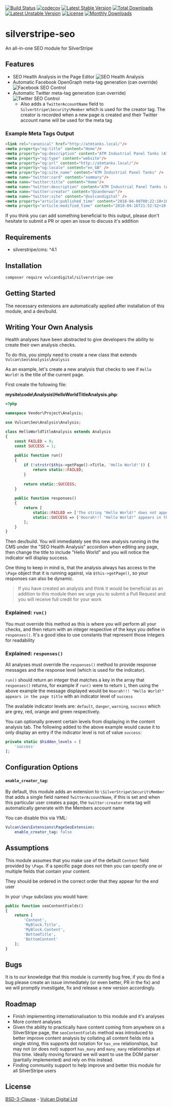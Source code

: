 [![Build Status](https://travis-ci.org/vulcandigital/silverstripe-seo.svg?branch=master)](https://travis-ci.org/vulcandigital/silverstripe-seo) [![codecov](https://codecov.io/gh/vulcandigital/silverstripe-seo/branch/master/graph/badge.svg)](https://codecov.io/gh/vulcandigital/silverstripe-seo) [![Latest Stable Version](https://poser.pugx.org/vulcandigital/silverstripe-seo/v/stable)](https://packagist.org/packages/vulcandigital/silverstripe-seo) [![Total Downloads](https://poser.pugx.org/vulcandigital/silverstripe-seo/downloads)](https://packagist.org/packages/vulcandigital/silverstripe-seo) [![Latest Unstable Version](https://poser.pugx.org/vulcandigital/silverstripe-seo/v/unstable)](https://packagist.org/packages/vulcandigital/silverstripe-seo) [![License](https://poser.pugx.org/vulcandigital/silverstripe-seo/license)](https://packagist.org/packages/vulcandigital/silverstripe-seo) [![Monthly Downloads](https://poser.pugx.org/vulcandigital/silverstripe-seo/d/monthly)](https://packagist.org/packages/vulcandigital/silverstripe-seo)
# silverstripe-seo
An all-in-one SEO module for SilverStripe

## Features
* SEO Health Analysis in the Page Editor ![SEO Health Analysis](https://i.imgur.com/axlmK1j.png)
* Automatic Facebook OpenGraph meta-tag generation (can override) ![Facebook SEO Control](https://i.imgur.com/FcK0ExJ.png)
* Automatic Twitter meta-tag generation (can override) ![Twitter SEO Control](https://i.imgur.com/7I4rnXw.png)
    * Also adds a `TwitterAccountName` field to `SilverStripe\Security\Member` which is used for the creator tag. The creator is recorded when a new page is created and their Twitter account name will be used for the meta tag

### Example Meta Tags Output
```html
<link rel="canonical" href="http://atmtanks.local/"/>
<meta property="og:title" content="Home"/>
<meta property="og:description" content="ATM Industrial Panel Tanks (ATM) specialises in tank builds, modifications and maintenance. ATM has performed significant tank refurbishments, re-lines and roof replacements for Government Hospitals, Power Stations, Food Process Companies, Mines and more."/>
<meta property="og:type" content="website"/>
<meta property="og:url" content="http://atmtanks.local/"/>
<meta property="og:locale" content="en_GB" />
<meta property="og:site_name" content="ATM Industrial Panel Tanks" />
<meta name="twitter:card" content="summary"/>
<meta name="twitter:title" content="Home"/>
<meta name="twitter:description" content="ATM Industrial Panel Tanks (ATM) specialises in tank builds, modifications and maintenance. ATM has performed significant tank refurbishments, re-lines and roof replacements for Government Hospitals, Power Stations, Food Process Companies, Mines and more."/>
<meta name="twitter:creator" content="@zanderwar"/>
<meta name="twitter:site" content="@vulcandigital" />
<meta property="article:published_time" content="2018-04-08T00:22:10+10:00" />
<meta property="article:modified_time" content="2018-04-16T21:52:52+10:00" />
```

If you think you can add something beneficial to this output, please don't hesitate to submit a PR or open an issue to discuss it's addition

## Requirements
* silverstripe/cms: ^4.1

## Installation
```bash
composer require vulcandigital/silverstripe-seo
```

## Getting Started
The necessary extensions are automatically applied after installation of this module, and a dev/build.

## Writing Your Own Analysis
Health analyses have been abstracted to give developers the ability to create their own analysis checks.

To do this, you simply need to create a new class that extends `Vulcan\Seo\Analysis\Analysis`

As an example, let's create a new analysis that checks to see if `Hello World!` is the title of the current page.

First create the following file:

**mysite\code\Analysis\HelloWorldTitleAnalysis.php**:
```php
<?php

namespace Vendor\Project\Analysis;

use Vulcan\Seo\Analysis\Analysis;

class HelloWorldTitleAnalysis extends Analysis 
{
    const FAILED = 0;
    const SUCCESS = 1;
    
    public function run() 
    {
        if (!strstr($this->getPage()->Title, 'Hello World!')) {
            return static::FAILED;
        }
        
        return static::SUCCESS;
    }
    
    public function responses() 
    {
        return [
            static::FAILED => ['The string "Hello World!" does not appear in the page title', 'danger'],
            static::SUCCESS => ['Hoorah!!! "Hello World!" appears in the page title', 'success'],
        ];
    }
}
```

Then dev/build. You will immediately see this new analysis running in the CMS under the "SEO Health Analysis" accordion when editing any page, then change the title to include "Hello World" and you will notice the indicator will display success.

One thing to keep in mind is, that the analysis always has access to the `\Page` object that it is running against, via `$this->getPage()`, so your responses can also be dynamic.
 
> If you have created an analysis and think it would be beneficial as an addition to this module then we urge you to submit a Pull Request and you will receive full credit for your work

### Explained: `run()`
You must override this method as this is where you will perform all your checks, and then return with an integer respective of the keys you define in `responses()`. It's a good idea to use constants that represent those integers for readability

### Explained: `responses()`
All analyses must override the `responses()` method to provide response messages and the response level (which is used for the indicator).

`run()` should return an integer that matches a key in the array that `responses()` returns, for example if `run()` were to return `1`, then using the above example the message displayed would be `Hoorah!!! "Hello World!" appears in the page title` with an indicator level of `success`

The available indicator levels are: `default`, `danger`, `warning`, `success` which are grey, red, orange and green respectively.

You can optionally prevent certain levels from displaying in the content analysis tab. The following added to the above example would cause it to only display an entry if the indicator level is not of value `success`:

```php
private static $hidden_levels = [
    'success'
];
```

## Configuration Options

#### `enable_creator_tag`:
By default, this module adds an extension to `\SilverStripe\Securit\Member` that adds a single field named `TwitterAccountName`, if this is set
and when this particular user creates a page, the `twitter:creator` meta tag will automatically generate with the Members account name

You can disable this via YML:

```yml
Vulcan\Seo\Extensions\PageSeoExtension:
    enable_creator_tag: false
```

## Assumptions
This module assumes that you make use of the default `Content` field provided by `\Page`. If a specific page does not then you can specify one or multiple fields that contain your content.

They should be ordered in the correct order that they appear for the end user

In your `\Page` subclass you would have:

```php
public function seoContentFields() 
{
    return [
        'Content',
        'MyBlock.Title',
        'MyBlock.Content',
        'BottomTitle',
        'BottomContent'    
    ];
}
```

## Bugs
It is to our knowledge that this module is currently bug free, if you do find a bug please create an issue immediately (or even better, PR in the fix) and we will promptly investigate, fix and release a new version accordingly.

## Roadmap
* Finish implementing internationalisation to this module and it's analyses
* More content analyses
* Given the ability to practically have content coming from anywhere on a SilverStripe page, the `seoContentFields` method was introduced to better improve content analysis by collating all content fields into a single string, this supports dot notation for `has_one` relationships, but may not (or does not) support `has_many` and `many_many` relationships at this time. Ideally moving forward we will want to use the DOM parser (partially implemented) and rely on this instead.
* Finding community support to help improve and better this module for all SilverStripe users

## License
[BSD-3-Clause](LICENSE.md) - [Vulcan Digital Ltd](https://vulcandigital.co.nz)